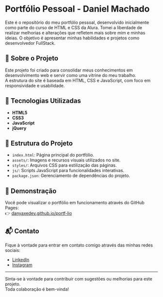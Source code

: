 # Portfólio Pessoal - Daniel Machado

Este é o repositório do meu portfólio pessoal, desenvolvido inicialmente como parte do curso de HTML e CSS da Alura. Tomei a liberdade de realizar melhorias
e alterações que refletem mais sobre mim e minhas ideias. O objetivo é apresentar minhas habilidades e projetos como desenvolvedor FullStack.

## 🧠 Sobre o Projeto

Este projeto foi criado para consolidar meus conhecimentos em desenvolvimento web e servir como uma vitrine do meu trabalho.  
A estrutura do site é baseada em HTML, CSS e JavaScript, com foco em responsividade e usabilidade.

## 🚀 Tecnologias Utilizadas

- **HTML5**
- **CSS3**
- **JavaScript**
- **jQuery**

## 📁 Estrutura do Projeto

- `index.html`: Página principal do portfólio.
- `assets/`: Imagens e recursos visuais utilizados no site.
- `styles/`: Arquivos CSS para estilização das páginas.
- `js/`: Scripts JavaScript para funcionalidades interativas.
- `package.json`: Gerenciamento de dependências do projeto.

## 📸 Demonstração

Você pode visualizar o portfólio em funcionamento através do GitHub Pages:  
👉 [danyaxedev.github.io/portf-lio](https://danyaxedev.github.io/portf-lio/)

## 📬 Contato

Fique à vontade para entrar em contato comigo através das minhas redes sociais:

- [LinkedIn](https://www.linkedin.com/in/daniel-machado-4bb352234/)
- [Instagram](https://instagram.com/daniel_axe_boy)

---

Sinta-se à vontade para contribuir com sugestões ou melhorias para este projeto.  
Toda colaboração é bem-vinda!
